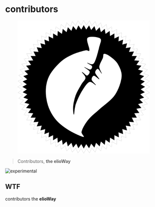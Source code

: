 # contributors

<figure>
  <img src="star.png" alt="">
</figure>

> Contributors, **the elioWay**

![experimental](/eliosin/icon/devops/experimental/favicon.ico "experimental")

## WTF

contributors the **elioWay**
